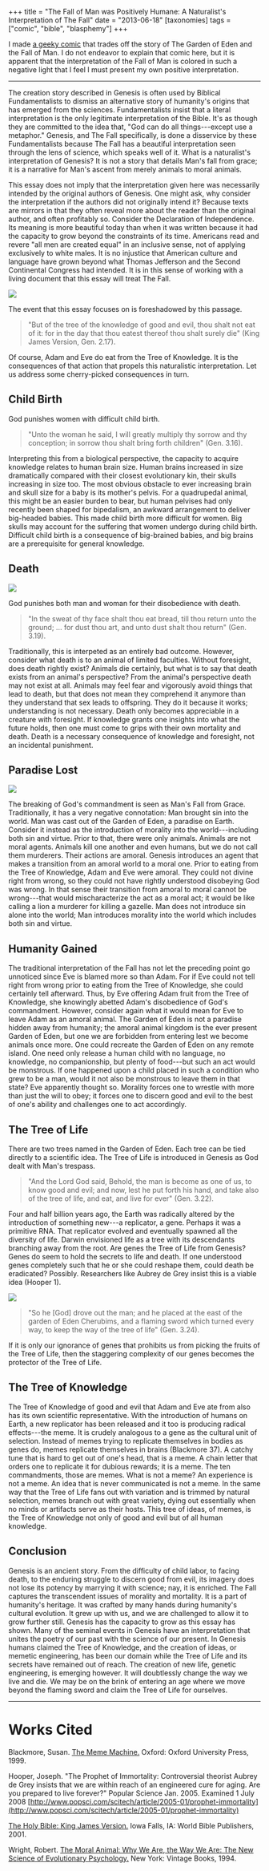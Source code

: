 +++
title = "The Fall of Man was Positively Humane: A Naturalist's Interpretation of The Fall"
date = "2013-06-18"
[taxonomies]
tags = ["comic", "bible", "blasphemy"]
+++

I made [a geeky comic](/posts/the-garden/) that trades off the
story of The Garden of Eden and the Fall of Man.  I do not endeavor to
explain that comic here, but it is apparent that the interpretation of
the Fall of Man is colored in such a negative light that I feel I must
present my own positive interpretation.

* * *

The creation story described in Genesis is often used by Biblical
Fundamentalists to dismiss an alternative story of humanity's origins
that has emerged from the sciences.  Fundamentalists insist that a
literal interpretation is the only legitimate interpretation of the
Bible. It's as though they are committed to the idea that, "God can do
all things---except use a metaphor."  Genesis, and The Fall
specifically, is done a disservice by these Fundamentalists because
The Fall has a beautiful interpretation seen through the lens of
science, which speaks well of it. What is a naturalist's
interpretation of Genesis?  It is not a story that details Man's fall
from grace; it is a narrative for Man's ascent from merely animals to
moral animals.

This essay does not imply that the interpretation given here was
necessarily intended by the original authors of Genesis.  One might
ask, why consider the interpretation if the authors did not originally
intend it?  Because texts are mirrors in that they often reveal more
about the reader than the original author, and often profitably so.
Consider the Declaration of Independence.  Its meaning is more
beautiful today than when it was written because it had the capacity
to grow beyond the constraints of its time.  Americans read and revere
"all men are created equal" in an inclusive sense, not of applying
exclusively to white males.  It is no injustice that American culture
and language have grown beyond what Thomas Jefferson and the Second
Continental Congress had intended.  It is in this sense of working
with a living document that this essay will treat The Fall.

<img class="right" src="serpent-small.jpg">

The event that this essay focuses on is foreshadowed by this passage.

>"But of the tree of the knowledge of good and evil, thou shalt not
>eat of it: for in the day that thou eatest thereof thou shalt surely
>die" (King James Version, Gen. 2.17).

Of course, Adam and Eve do eat from the Tree of Knowledge.  It is the
consequences of that action that propels this naturalistic
interpretation.  Let us address some cherry-picked consequences in
turn. 

## Child Birth 

God punishes women with difficult child birth.  

> "Unto the woman he said, I will greatly multiply thy sorrow and thy
> conception; in sorrow thou shalt bring forth children" (Gen. 3.16).

Interpreting this from a biological perspective, the capacity to
acquire knowledge relates to human brain size.  Human brains increased
in size dramatically compared with their closest evolutionary kin,
their skulls increasing in size too.  The most obvious obstacle to
ever increasing brain and skull size for a baby is its mother's
pelvis.  For a quadrupedal animal, this might be an easier burden to
bear, but human pelvises had only recently been shaped for bipedalism,
an awkward arrangement to deliver big-headed babies.  This made child
birth more difficult for women.  Big skulls may account for the
suffering that women undergo during child birth.  Difficult child
birth is a consequence of big-brained babies, and big brains are a
prerequisite for general knowledge.

## Death

<img class="right" src="death-small.jpg">

God punishes both man and woman for their disobedience with death.

> "In the sweat of thy face shalt thou eat bread, till thou return unto
>  the ground; ... for dust thou art, and unto dust shalt thou return"
>  (Gen. 3.19).  

Traditionally, this is interpeted as an entirely bad outcome. However,
consider what death is to an animal of limited faculties.  Without
foresight, does death rightly exist?  Animals die certainly, but what
is to say that death exists from an animal's perspective?  From the
animal's perspective death may not exist at all.  Animals may feel
fear and vigorously avoid things that lead to death, but that does not
mean they comprehend it anymore than they understand that sex leads to
offspring.  They do it because it works; understanding is not
necessary.  Death only becomes appreciable in a creature with
foresight.  If knowledge grants one insights into what the future
holds, then one must come to grips with their own mortality and death.
Death is a necessary consequence of knowledge and foresight, not an
incidental punishment.

## Paradise Lost

<img class="right" src="expulsion-small.jpg">

The breaking of God's commandment is seen as Man's Fall from Grace.
Traditionally, it has a very negative connotation: Man brought sin
into the world.  Man was cast out of the Garden of Eden, a paradise on
Earth.  Consider it instead as the introduction of morality into the
world---including both sin and virtue.  Prior to that, there were only
animals.  Animals are not moral agents.  Animals kill one another and
even humans, but we do not call them murderers.  Their actions are
amoral.  Genesis introduces an agent that makes a transition from an
amoral world to a moral one.  Prior to eating from the Tree of
Knowledge, Adam and Eve were amoral.  They could not divine right from
wrong, so they could not have rightly understood disobeying God was
wrong.  In that sense their transition from amoral to moral cannot be
wrong---that would mischaracterize the act as a moral act; it would be
like calling a lion a murderer for killing a gazelle.  Man does not
introduce sin alone into the world; Man introduces morality into the
world which includes both sin and virtue.

## Humanity Gained

The traditional interpretation of the Fall has not let the preceding
point go unnoticed since Eve is blamed more so than Adam.  For if Eve
could not tell right from wrong prior to eating from the Tree of
Knowledge, she could certainly tell afterward.  Thus, by Eve offering
Adam fruit from the Tree of Knowledge, she knowingly abetted Adam's
disobedience of God's commandment.  However, consider again what it
would mean for Eve to leave Adam as an amoral animal.  The Garden of
Eden is not a paradise hidden away from humanity; the amoral animal
kingdom is the ever present Garden of Eden, but one we are forbidden
from entering lest we become animals once more.  One could recreate
the Garden of Eden on any remote island.  One need only release a
human child with no language, no knowledge, no companionship, but
plenty of food---but such an act would be monstrous.  If one happened
upon a child placed in such a condition who grew to be a man, would it
not also be monstrous to leave them in that state?  Eve apparently
thought so.  Morality forces one to wrestle with more than just the
will to obey; it forces one to discern good and evil to the best of
one's ability and challenges one to act accordingly.

## The Tree of Life

There are two trees named in the Garden of Eden.  Each tree can be
tied directly to a scientific idea.  The Tree of Life is introduced in
Genesis as God dealt with Man's trespass.  

> "And the Lord God said, Behold, the man is become as one of us, to
> know good and evil; and now, lest he put forth his hand, and take
> also of the tree of life, and eat, and live for ever" (Gen. 3.22).

Four and half billion years ago, the Earth was radically altered by
the introduction of something new---a replicator, a gene.  Perhaps it
was a primitive RNA.  That replicator evolved and eventually spawned
all the diversity of life.  Darwin envisioned life as a tree with its
descendants branching away from the root.  Are genes the Tree of Life
from Genesis?  Genes do seem to hold the secrets to life and death.
If one understood genes completely such that he or she could reshape
them, could death be eradicated?  Possibly.  Researchers like Aubrey
de Grey insist this is a viable idea (Hooper 1).  

<img class="right" src="flaming-sword-small.jpg">

>"So he \[God\] drove out the man; and he placed at the east of the
>garden of Eden Cherubims, and a flaming sword which turned every way,
>to keep the way of the tree of life" (Gen. 3.24).

If it is only our ignorance of genes that prohibits us from picking
the fruits of the Tree of Life, then the staggering complexity of our
genes becomes the protector of the Tree of Life.

## The Tree of Knowledge

The Tree of Knowledge of good and evil that Adam and Eve ate from also
has its own scientific representative.  With the introduction of
humans on Earth, a new replicator has been released and it too is
producing radical effects---the meme.  It is crudely analogous to a
gene as the cultural unit of selection.  Instead of memes trying to
replicate themselves in bodies as genes do, memes replicate themselves
in brains (Blackmore 37).  A catchy tune that is hard to get out of
one's head, that is a meme.  A chain letter that orders one to
replicate it for dubious rewards; it is a meme.  The ten commandments,
those are memes.  What is not a meme?  An experience is not a meme.
An idea that is never communicated is not a meme.  In the same way
that the Tree of Life fans out with variation and is trimmed by
natural selection, memes branch out with great variety, dying out
essentially when no minds or artifacts serve as their hosts.  This
tree of ideas, of memes, is the Tree of Knowledge not only of good and
evil but of all human knowledge.

## Conclusion

Genesis is an ancient story.  From the difficulty of child labor, to
facing death, to the enduring struggle to discern good from evil, its
imagery does not lose its potency by marrying it with science; nay, it
is enriched.  The Fall captures the transcendent issues of morality
and mortality.  It is a part of humanity's heritage.  It was crafted
by many hands during humanity's cultural evolution.  It grew up with
us, and we are challenged to allow it to grow further still.  Genesis
has the capacity to grow as this essay has shown.  Many of the seminal
events in Genesis have an interpretation that unites the poetry of our
past with the science of our present.  In Genesis humans claimed the
Tree of Knowledge, and the creation of ideas, or memetic engineering,
has been our domain while the Tree of Life and its secrets have
remained out of reach.  The creation of new life, genetic engineering,
is emerging however.  It will doubtlessly change the way we live and
die.  We may be on the brink of entering an age where we move beyond
the flaming sword and claim the Tree of Life for ourselves.

* * * 

# Works Cited

Blackmore, Susan.  <u>The Meme Machine.</u> Oxford: Oxford University Press, 1999.

Hooper, Joseph.  "The Prophet of Immortality: Controversial theorist Aubrey de Grey insists that we are within reach of an engineered cure for aging.  Are you prepared to live forever?"  Popular Science Jan. 2005. Examined 1 July 2008 [http://www.popsci.com/scitech/article/2005-01/prophet-immortality](http://www.popsci.com/scitech/article/2005-01/prophet-immortality)

<p><u>The Holy Bible: King James Version.</u>  Iowa Falls, IA: World Bible Publishers, 2001.</p>

Wright, Robert.  <u>The Moral Animal: Why We Are, the Way We Are: The New Science of Evolutionary Psychology.</u>  New York: Vintage Books, 1994.


